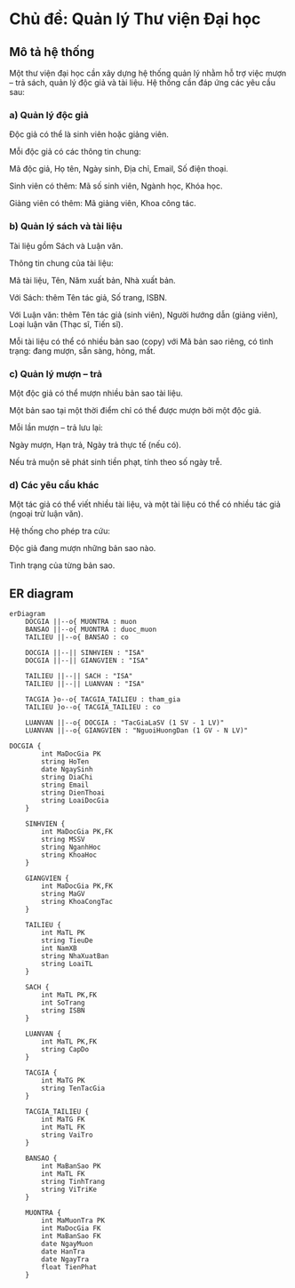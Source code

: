 # Chủ đề: Quản lý Thư viện Đại học
## Mô tả hệ thống

Một thư viện đại học cần xây dựng hệ thống quản lý nhằm hỗ trợ việc mượn – trả sách, quản lý độc giả và tài liệu. Hệ thống cần đáp ứng các yêu cầu sau:

### a) Quản lý độc giả

Độc giả có thể là sinh viên hoặc giảng viên.

Mỗi độc giả có các thông tin chung:

Mã độc giả, Họ tên, Ngày sinh, Địa chỉ, Email, Số điện thoại.

Sinh viên có thêm: Mã số sinh viên, Ngành học, Khóa học.

Giảng viên có thêm: Mã giảng viên, Khoa công tác.

### b) Quản lý sách và tài liệu

Tài liệu gồm Sách và Luận văn.

Thông tin chung của tài liệu:

Mã tài liệu, Tên, Năm xuất bản, Nhà xuất bản.

Với Sách: thêm Tên tác giả, Số trang, ISBN.

Với Luận văn: thêm Tên tác giả (sinh viên), Người hướng dẫn (giảng viên), Loại luận văn (Thạc sĩ, Tiến sĩ).

Mỗi tài liệu có thể có nhiều bản sao (copy) với Mã bản sao riêng, có tình trạng: đang mượn, sẵn sàng, hỏng, mất.

### c) Quản lý mượn – trả

Một độc giả có thể mượn nhiều bản sao tài liệu.

Một bản sao tại một thời điểm chỉ có thể được mượn bởi một độc giả.

Mỗi lần mượn – trả lưu lại:

Ngày mượn, Hạn trả, Ngày trả thực tế (nếu có).

Nếu trả muộn sẽ phát sinh tiền phạt, tính theo số ngày trễ.

### d) Các yêu cầu khác

Một tác giả có thể viết nhiều tài liệu, và một tài liệu có thể có nhiều tác giả (ngoại trừ luận văn).

Hệ thống cho phép tra cứu:

Độc giả đang mượn những bản sao nào.

Tình trạng của từng bản sao.

## ER diagram
```mermaid
erDiagram
    DOCGIA ||--o{ MUONTRA : muon
    BANSAO ||--o{ MUONTRA : duoc_muon
    TAILIEU ||--o{ BANSAO : co

    DOCGIA ||--|| SINHVIEN : "ISA"
    DOCGIA ||--|| GIANGVIEN : "ISA"

    TAILIEU ||--|| SACH : "ISA"
    TAILIEU ||--|| LUANVAN : "ISA"

    TACGIA }o--o{ TACGIA_TAILIEU : tham_gia
    TAILIEU }o--o{ TACGIA_TAILIEU : co

    LUANVAN ||--o{ DOCGIA : "TacGiaLaSV (1 SV - 1 LV)" 
    LUANVAN ||--o{ GIANGVIEN : "NguoiHuongDan (1 GV - N LV)"

DOCGIA {
        int MaDocGia PK
        string HoTen
        date NgaySinh
        string DiaChi
        string Email
        string DienThoai
        string LoaiDocGia 
    }

    SINHVIEN {
        int MaDocGia PK,FK
        string MSSV
        string NganhHoc
        string KhoaHoc
    }

    GIANGVIEN {
        int MaDocGia PK,FK
        string MaGV
        string KhoaCongTac
    }

    TAILIEU {
        int MaTL PK
        string TieuDe
        int NamXB
        string NhaXuatBan
        string LoaiTL
    }

    SACH {
        int MaTL PK,FK
        int SoTrang
        string ISBN
    }

    LUANVAN {
        int MaTL PK,FK
        string CapDo
    }

    TACGIA {
        int MaTG PK
        string TenTacGia
    }

    TACGIA_TAILIEU {
        int MaTG FK
        int MaTL FK
        string VaiTro
    }

    BANSAO {
        int MaBanSao PK
        int MaTL FK
        string TinhTrang
        string ViTriKe
    }

    MUONTRA {
        int MaMuonTra PK
        int MaDocGia FK
        int MaBanSao FK
        date NgayMuon
        date HanTra
        date NgayTra
        float TienPhat
    }
```
